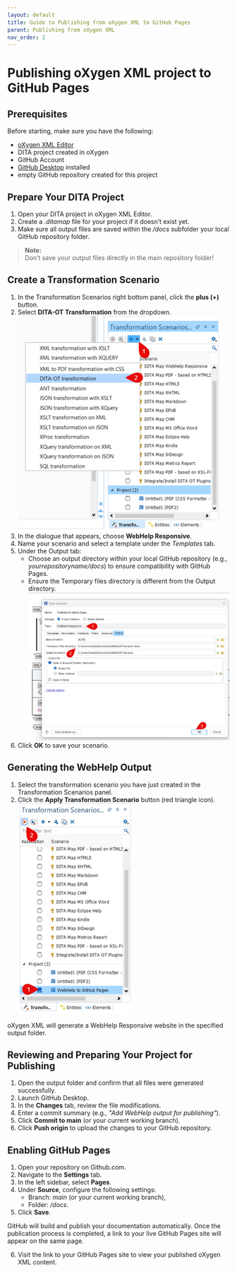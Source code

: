 ```yaml
---
layout: default
title: Guide to Publishing from oXygen XML to GitHub Pages
parent: Publishing from oXygen XML
nav_order: 2
---
```


# Publishing oXygen XML project to GitHub Pages

## Prerequisites

Before starting, make sure you have the following:

* [oXygen XML Editor](https://www.oxygenxml.com/)
* DITA project created in oXygen
* GitHub Account
* [GitHub Desktop](https://github.com/apps/desktop) installed
* empty GitHub repository created for this project

## Prepare Your DITA Project

1. Open your DITA project in oXygen XML Editor.
2. Create a *.ditamap* file for your project if it doesn’t exist yet.
3. Make sure all output files are saved within the */docs* subfolder your local GitHub repository folder.

>**Note:**  
>Don’t save your output files directly in the main repository folder!

## Create a Transformation Scenario

1. In the Transformation Scenarios right bottom panel, click the **plus (+)** button.
2. Select **DITA-OT Transformation** from the dropdown.
![Selecting DITA-OT Transformation](../images/5%20oXygen/img1.png)
3. In the dialogue that appears, choose **WebHelp Responsive**.
4. Name your scenario and select a template under the *Templates* tab.
5. Under the Output tab:
    * Choose an output directory within your local GitHub repository (e.g., *yourrepositoryname/docs*) to ensure compatibility with GitHub Pages.
    * Ensure the Temporary files directory is different from the Output directory.
![Transformation Scenario Settings](../images/5%20oXygen/img2.png)
6. Click **OK** to save your scenario.

## Generating the WebHelp Output

1. Select the transformation scenario you have just created in the Transformation Scenarios panel.
2. Click the **Apply Transformation Scenario** button (red triangle icon). 
![Applying Transformation Scenario](../images/5%20oXygen/img3.png)
 
oXygen XML will generate a WebHelp Responsive website in the specified output folder.

## Reviewing and Preparing Your Project for Publishing

1. Open the output folder and confirm that all files were generated successfully.
2. Launch GitHub Desktop.
3. In the **Changes** tab, review the file modifications.
4. Enter a commit summary (e.g., *"Add WebHelp output for publishing"*).
5. Click **Commit to main** (or your current working branch).
6. Click **Push origin** to upload the changes to your GitHub repository.

## Enabling GitHub Pages

1. Open your repository on Github.com.
2. Navigate to the **Settings** tab.
3. In the left sidebar, select **Pages**.
4. Under **Source**, configure the following settings:
    * Branch: *main* (or your current working branch),
    * Folder: */docs*.
5. Click **Save**.

GitHub will build and publish your documentation automatically. Once the publication process is completed, a link to your live GitHub Pages site will appear on the same page.

6. Visit the link to your GitHub Pages site to view your published oXygen XML content.
